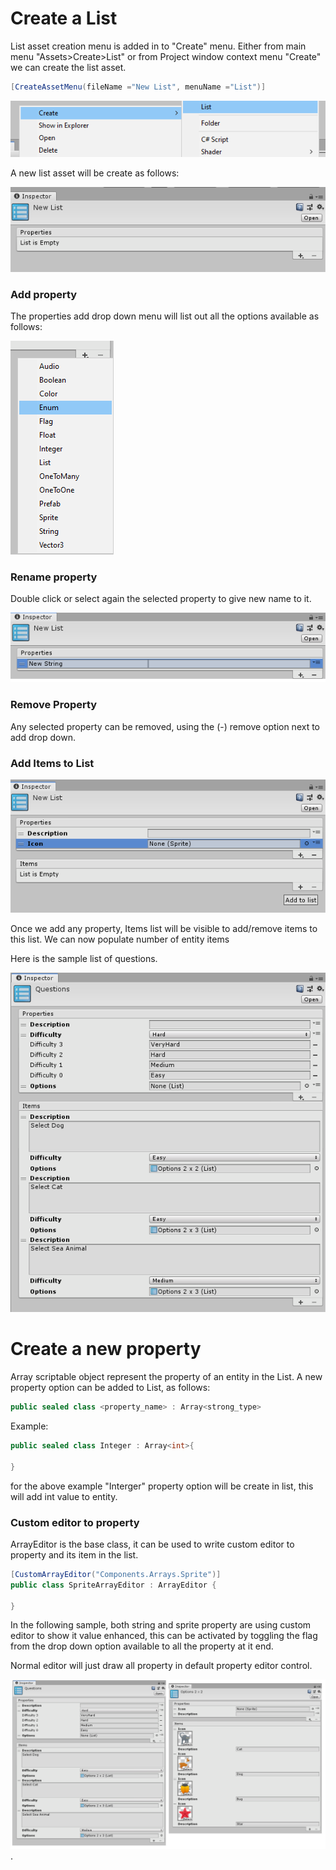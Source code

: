 ﻿# Create a List

List asset creation menu is added in to "Create" menu. Either from main menu "Assets>Create>List" or from Project window context menu "Create" we can create the list asset.


```csharp
[CreateAssetMenu(fileName ="New List", menuName ="List")]
```


![Sample](images/createlist.png) 

A new list asset will be create as follows:

![Sample](images/newlist.png) 


### Add property
The properties add drop down menu will list out all the options available as follows:

![Sample](images/addpropertyies.png) 

### Rename property
Double click or select again the selected property to give new name to it.

![Sample](images/rename.png) 

### Remove Property
Any selected property can be removed, using the (-) remove option next to add drop down.


### Add Items to List

![Sample](images/addnewitem.png) 

Once we add any property, Items list will be visible to add/remove items to this list. We can now populate number of entity items

Here is the sample list of questions.


![Sample](images/questions.png) 

# Create a new property

Array scriptable object represent the property of an entity in the List. A new property option can be added to List, as follows:
```csharp
public sealed class <property_name> : Array<strong_type>
```
Example:

```csharp
public sealed class Integer : Array<int>{

}
```

for the above example "Interger" property option will be create in list, this will add int value to entity.


### Custom editor to property
ArrayEditor is the base class, it can be used to write custom editor to property and its item in the list.

```csharp
[CustomArrayEditor("Components.Arrays.Sprite")]
public class SpriteArrayEditor : ArrayEditor {

}
```
In the following sample, both string and sprite property are using custom editor to show it value enhanced, this can be activated by toggling the flag from the drop down option available to all the property at it end.

Normal editor will just draw all property in default property editor control.

![Sample](images/samples.png) .

